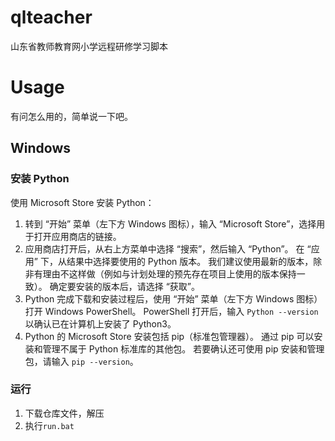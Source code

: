 # qlteacher
山东省教师教育网小学远程研修学习脚本
# Usage
有问怎么用的，简单说一下吧。
## Windows
### 安装 Python
使用 Microsoft Store 安装 Python：
1. 转到 “开始” 菜单（左下方 Windows 图标），输入 “Microsoft Store”，选择用于打开应用商店的链接。
2. 应用商店打开后，从右上方菜单中选择 “搜索”，然后输入 “Python”。 在 “应用” 下，从结果中选择要使用的 Python 版本。 我们建议使用最新的版本，除非有理由不这样做（例如与计划处理的预先存在项目上使用的版本保持一致）。 确定要安装的版本后，请选择 “获取”。
3. Python 完成下载和安装过程后，使用 “开始” 菜单（左下方 Windows 图标）打开 Windows PowerShell。 PowerShell 打开后，输入 `Python --version` 以确认已在计算机上安装了 Python3。
4. Python 的 Microsoft Store 安装包括 pip（标准包管理器）。 通过 pip 可以安装和管理不属于 Python 标准库的其他包。 若要确认还可使用 pip 安装和管理包，请输入 `pip --version`。
### 运行 
1. 下载仓库文件，解压
2. 执行`run.bat`
